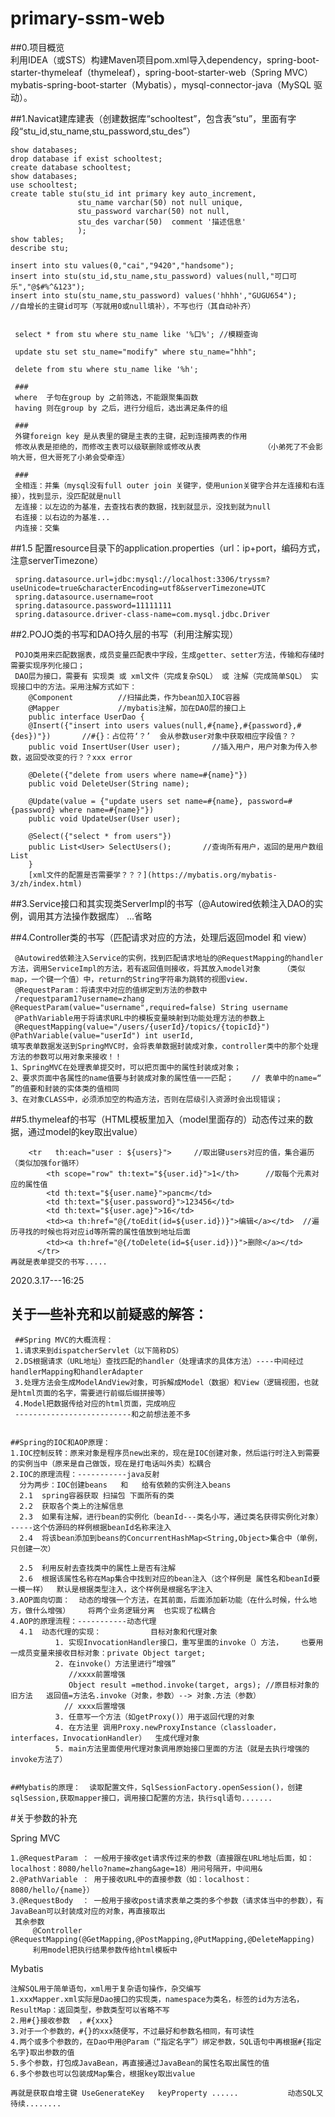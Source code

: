 # primary-ssm-web  

##0.项目概览                
    利用IDEA（或STS）构建Maven项目pom.xml导入dependency，spring-boot-starter-thymeleaf（thymeleaf），spring-boot-starter-web（Spring MVC）     mybatis-spring-boot-starter（Mybatis），mysql-connector-java（MySQL 驱动）。
   
##1.Navicat建库建表（创建数据库“schooltest”，包含表“stu”，里面有字段“stu_id,stu_name,stu_password,stu_des”）
     
    show databases;
    drop database if exist schooltest;
    create database schooltest;
    show databases;
    use schooltest;
    create table stu(stu_id int primary key auto_increment,
                   stu_name varchar(50) not null unique,
                   stu_password varchar(50) not null,
                   stu_des varchar(50)  comment '描述信息'
                   );
    show tables;
    describe stu;
    
    insert into stu values(0,"cai","9420","handsome");
    insert into stu(stu_id,stu_name,stu_password) values(null,"可口可乐","@$#%^&123");
    insert into stu(stu_name,stu_password) values('hhhh',"GUGU654");      //自增长的主键id可写（写就用0或null填补），不写也行（其自动补齐）
    
    
     select * from stu where stu_name like '%口%'; //模糊查询
     
     update stu set stu_name="modify" where stu_name="hhh";
     
     delete from stu where stu_name like '%h';
     
     ###
     where  子句在group by 之前筛选，不能跟聚集函数
     having 则在group by 之后，进行分组后，选出满足条件的组
     
     ### 
     外键foreign key 是从表里的键是主表的主键，起到连接两表的作用
     修改从表是拒绝的，而修改主表可以级联删除或修改从表              （小弟死了不会影响大哥，但大哥死了小弟会受牵连）
     
     ###
     全相连：并集（mysql没有full outer join 关键字，使用union关键字合并左连接和右连接），找到显示，没匹配就是null
     左连接：以左边的为基准，去查找右表的数据，找到就显示，没找到就为null
     右连接：以右边的为基准...
     内连接：交集
     
 ##1.5 配置resource目录下的application.properties（url：ip+port，编码方式，注意serverTimezone）
 
     spring.datasource.url=jdbc:mysql://localhost:3306/tryssm?useUnicode=true&characterEncoding=utf8&serverTimezone=UTC
     spring.datasource.username=root
     spring.datasource.password=11111111
     spring.datasource.driver-class-name=com.mysql.jdbc.Driver
    
 ##2.POJO类的书写和DAO持久层的书写（利用注解实现）
 
     POJO类用来匹配数据表，成员变量匹配表中字段，生成getter、setter方法，传输和存储时需要实现序列化接口；     
     DAO层为接口，需要有 实现类 或 xml文件（完成复杂SQL） 或 注解（完成简单SQL） 实现接口中的方法。采用注解方式如下：
        @Component          //扫描此类，作为bean加入IOC容器
        @Mapper             //mybatis注解，加在DAO层的接口上
        public interface UserDao {
        @Insert({"insert into users values(null,#{name},#{password},#{des})"})       //#{}：占位符‘？’  会从参数user对象中获取相应字段值？？ 
        public void InsertUser(User user);       //插入用户，用户对象为传入参数，返回受改变的行？？xxx error

        @Delete({"delete from users where name=#{name}"})
        public void DeleteUser(String name);

        @Update(value = {"update users set name=#{name}, password=#{password} where name=#{name}"})
        public void UpdateUser(User user);

        @Select({"select * from users"})
        public List<User> SelectUsers();       //查询所有用户，返回的是用户数组List
        }
        [xml文件的配置是否需要学？？？](https://mybatis.org/mybatis-3/zh/index.html)
     
  ##3.Service接口和其实现类ServerImpl的书写（@Autowired依赖注入DAO的实例，调用其方法操作数据库）
    ...省略
    
 ##4.Controller类的书写（匹配请求对应的方法，处理后返回model 和 view） 
   
     @Autowired依赖注入Service的实例，找到匹配请求地址的@RequestMapping的handler方法，调用ServiceImpl的方法，若有返回值则接收，将其放入model对象     （类似map，一个键一个值）中，return的String字符串为跳转的视图view.   
     @RequestParam：将请求中对应的值绑定到方法的参数中   
     /requestparam1?username=zhang            @RequestParam(value="username",required=false) String username  
     @PathVariable用于将请求URL中的模板变量映射到功能处理方法的参数上
     @RequestMapping(value="/users/{userId}/topics/{topicId}")    @PathVariable(value="userId") int userId, 
    填写表单数据发送到SpringMVC时，会将表单数据封装成对象，controller类中的那个处理方法的参数可以用对象来接收！！
    1、SpringMVC在处理表单提交时，可以把页面中的属性封装成对象；
    2、要求页面中各属性的name值要与封装成对象的属性值一一匹配；    // 表单中的name=“ ”的值要和封装的实体类的值相同
    3、在对象CLASS中，必须添加空的构造方法，否则在层级引入资源时会出现错误；
    
##5.thymeleaf的书写（HTML模板里加入（model里面存的）动态传过来的数据，通过model的key取出value）
        
        <tr   th:each="user : ${users}">     //取出键users对应的值，集合遍历（类似加强for循环）
            <th scope="row" th:text="${user.id}">1</th>      //取每个元素对应的属性值
            <td th:text="${user.name}">pancm</td>
            <td th:text="${user.password}">123456</td>
            <td th:text="${user.age}">16</td>
            <td><a th:href="@{/toEdit(id=${user.id})}">编辑</a></td>  //遍历寻找的时候也将对应id等所需的属性值放到地址后面
            <td><a th:href="@{/toDelete(id=${user.id})}">删除</a></td>
          </tr>
    再就是表单提交的书写.....

  2020.3.17---16:25
## 关于一些补充和以前疑惑的解答：

     ##Spring MVC的大概流程：
     1.请求来到dispatcherServlet（以下简称DS）
     2.DS根据请求（URL地址）查找匹配的handler（处理请求的具体方法）----中间经过handlerMapping和handlerAdapter
     3.处理方法会生成ModelAndView对象，可拆解成Model（数据）和View（逻辑视图，也就是html页面的名字，需要进行前缀后缀拼接等）
     4.Model把数据传给对应的html页面，完成响应
     --------------------------和之前想法差不多
       

    ##Spring的IOC和AOP原理：
    1.IOC控制反转：原来对象是程序员new出来的，现在是IOC创建对象，然后运行时注入到需要的实例当中（原来是自己做饭，现在是打电话叫外卖）松耦合
    2.IOC的原理流程：-----------java反射
      分为两步：IOC创建beans   和   给有依赖的实例注入beans
      2.1  spring容器获取 扫描包 下面所有的类
      2.2  获取各个类上的注解信息
      2.3  如果有注解，进行bean的实例化（beanId---类名小写，通过类名获得实例化对象）  -----这个仿源码的样例根据beanId名称来注入
      2.4  将该bean添加到beans的ConcurrentHashMap<String,Object>集合中（单例，只创建一次）
      
      2.5  利用反射去查找类中的属性上是否有注解
      2.6  根据该属性名称在Map集合中找到对应的bean注入（这个样例是 属性名和beanId要一模一样）  默认是根据类型注入，这个样例是根据名字注入
    3.AOP面向切面：  动态的增强一个方法，在其前面，后面添加新功能（在什么时候，什么地方，做什么增强）    将两个业务逻辑分离  也实现了松耦合
    4.AOP的原理流程：-----------动态代理
      4.1  动态代理的实现：           目标对象和代理对象
              1. 实现InvocationHandler接口，重写里面的invoke（）方法，    也要用一成员变量来接收目标对象：private Object target;
              2. 在invoke(）方法里进行“增强”   
                 //xxxx前置增强   
                 Object result =method.invoke(target, args); //原目标对象的旧方法   返回值=方法名.invoke（对象，参数）--> 对象.方法（参数） 
                // xxxx后置增强
              3. 任意写一个方法（如getProxy()）用于返回代理的对象
              4. 在方法里 调用Proxy.newProxyInstance（classloader，interfaces，InvocationHandler）  生成代理对象
              5. main方法里面使用代理对象调用原始接口里面的方法（就是去执行增强的invoke方法了）
          
          
    ##Mybatis的原理：  读取配置文件，SqlSessionFactory.openSession()，创建sqlSession,获取mapper接口，调用接口配置的方法，执行sql语句.......
    
    
    
    
 #关于参数的补充
 
  Spring MVC
  
    1.@RequestParam ： 一般用于接收get请求传过来的参数（直接跟在URL地址后面，如：localhost：8080/hello?name=zhang&age=18）用问号隔开，中间用&
    2.@PathVariable ： 用于接收URL中的直接参数（如：localhost：8080/hello/{name}）
    3.@RequestBody  ： 一般用于接收post请求表单之类的多个参数（请求体当中的参数），有JavaBean可以封装成对应的对象，再直接取出
     其余参数
         @Controller   @RequestMapping(@GetMapping,@PostMapping,@PutMapping,@DeleteMapping)
         利用model把执行结果参数传给html模板中
  
 Mybatis
    
    注解SQL用于简单语句，xml用于复杂语句操作，杂交编写
    1.xxxMapper.xml实际是Dao接口的实现类，namespace为类名，标签的id为方法名，ResultMap：返回类型，参数类型可以省略不写
    2.用#{}接收参数  ，#{xxx}
    3.对于一个参数的，#{}的xxx随便写，不过最好和参数名相同，有可读性
    4.两个或多个参数的，在Dao中用@Param（“指定名字”）绑定参数，SQL语句中再根据#{指定名字}取出参数的值
    5.多个参数，打包成JavaBean，再直接通过JavaBean的属性名取出属性的值
    6.多个参数也可以包装成Map集合，根据key取出value
    
    再就是获取自增主键 UseGenerateKey   keyProperty ......           动态SQL又待续........
   
   

